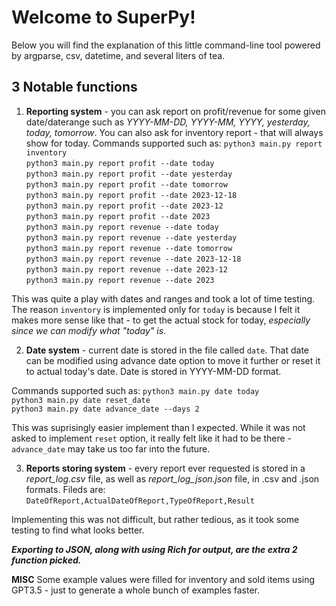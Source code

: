 # Welcome to SuperPy! 

Below you will find the explanation of this little command-line tool powered by argparse, csv, datetime, and several liters of tea.

## 3 Notable functions
1. **Reporting system** - you can ask report on profit/revenue for some given date/daterange such as _YYYY-MM-DD, YYYY-MM, YYYY, yesterday, today, tomorrow_. You can also ask for inventory report - that will always show for today.
Commands supported such as:
`python3 main.py report inventory`</br>
`python3 main.py report profit --date today`</br>
`python3 main.py report profit --date yesterday`</br>
`python3 main.py report profit --date tomorrow`</br>
`python3 main.py report profit --date 2023-12-18`</br>
`python3 main.py report profit --date 2023-12`</br>
`python3 main.py report profit --date 2023`</br>
`python3 main.py report revenue --date today`</br>
`python3 main.py report revenue --date yesterday`</br>
`python3 main.py report revenue --date tomorrow`</br>
`python3 main.py report revenue --date 2023-12-18`</br>
`python3 main.py report revenue --date 2023-12`</br>
`python3 main.py report revenue --date 2023`</br>

This was quite a play with dates and ranges and took a lot of time testing. The reason `inventory` is implemented only for `today` is because I felt it makes more sense like that - to get the actual stock for today, *especially since we can modify what "today" is*.


2. **Date system** - current date is stored in the file called `date`. That date can be modified using advance date option to move it further or reset it to actual today's date. Date is stored in YYYY-MM-DD format.

Commands supported such as:
`python3 main.py date today`</br>
`python3 main.py date reset_date`</br>
`python3 main.py date advance_date --days 2`</br>

This was suprisingly easier implement than I expected. While it was not asked to implement `reset` option, it really felt like it had to be there - `advance_date` may take us too far into the future.


3. **Reports storing system** - every report ever requested is stored in a *report_log.csv* file, as well as *report_log_json.json* file, in .csv and .json formats.
Fileds are:
`DateOfReport,ActualDateOfReport,TypeOfReport,Result`

Implementing this was not difficult, but rather tedious, as it took some testing to find what looks better.

***Exporting to JSON, along with using Rich for output, are the extra 2 function picked.***

**MISC**
Some example values were filled for inventory and sold items using GPT3.5 - just to generate a whole bunch of examples faster.

